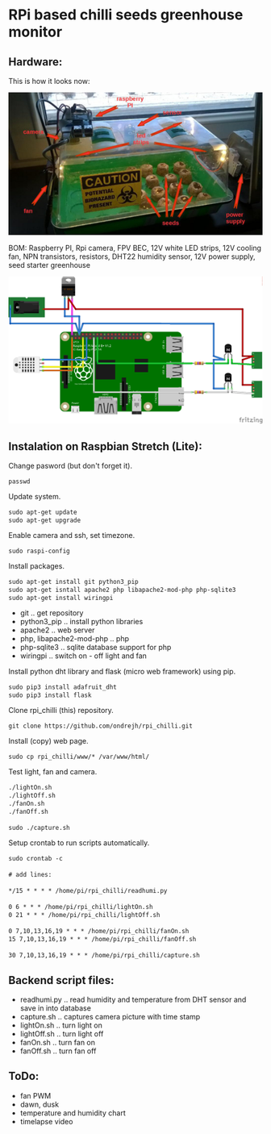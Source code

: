 RPi based chilli seeds greenhouse monitor
=========================================

## Hardware:

This is how it looks now:

![Snapshot](doc/snapshot_description.jpg)

BOM: Raspberry PI, Rpi camera, FPV BEC, 12V white LED strips, 12V cooling fan, NPN transistors, resistors, DHT22 humidity sensor, 12V power supply, seed starter greenhouse 

![Fritzing schematic - colorfull and useless](doc/schema.png)

## Instalation on Raspbian Stretch (Lite):

Change pasword (but don't forget it).

	passwd

Update system.

	sudo apt-get update
	sudo apt-get upgrade

Enable camera and ssh, set timezone.

	sudo raspi-config

Install packages.

	sudo apt-get install git python3_pip
	sudo apt-get isntall apache2 php libapache2-mod-php php-sqlite3
	sudo apt-get install wiringpi

- git .. get repository
- python3_pip .. install python libraries
- apache2 .. web server
- php, libapache2-mod-php .. php
- php-sqlite3 .. sqlite database support for php
- wiringpi .. switch on - off light and fan

Install python dht library and flask (micro web framework) using pip.

	sudo pip3 install adafruit_dht
	sudo pip3 install flask
	
Clone rpi_chilli (this) repository.

	git clone https://github.com/ondrejh/rpi_chilli.git

Install (copy) web page.

	sudo cp rpi_chilli/www/* /var/www/html/

Test light, fan and camera.

	./lightOn.sh
	./lightOff.sh
	./fanOn.sh
	./fanOff.sh

	sudo ./capture.sh	

Setup crontab to run scripts automatically.

	sudo crontab -c
	
	# add lines:

	*/15 * * * * /home/pi/rpi_chilli/readhumi.py
	
	0 6 * * * /home/pi/rpi_chilli/lightOn.sh
	0 21 * * * /home/pi/rpi_chilli/lightOff.sh
    
	0 7,10,13,16,19 * * * /home/pi/rpi_chilli/fanOn.sh
	15 7,10,13,16,19 * * * /home/pi/rpi_chilli/fanOff.sh

	30 7,10,13,16,19 * * * /home/pi/rpi_chilli/capture.sh

## Backend script files:

- readhumi.py .. read humidity and temperature from DHT sensor and save in into database
- capture.sh  .. captures camera picture with time stamp
- lightOn.sh  .. turn light on
- lightOff.sh .. turn light off
- fanOn.sh    .. turn fan on
- fanOff.sh   .. turn fan off

## ToDo:

- fan PWM
- dawn, dusk
- temperature and humidity chart
- timelapse video
